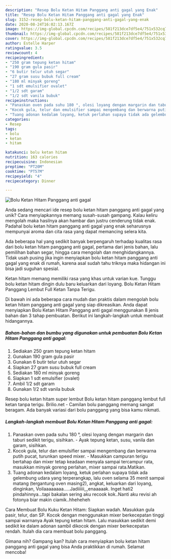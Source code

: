 ```yaml
---
description: "Resep Bolu Ketan Hitam Panggang anti gagal yang Enak"
title: "Resep Bolu Ketan Hitam Panggang anti gagal yang Enak"
slug: 3152-resep-bolu-ketan-hitam-panggang-anti-gagal-yang-enak
date: 2020-08-24T16:02:13.167Z
image: https://img-global.cpcdn.com/recipes/581f213dce7df5e4/751x532cq70/bolu-ketan-hitam-panggang-anti-gagal-foto-resep-utama.jpg
thumbnail: https://img-global.cpcdn.com/recipes/581f213dce7df5e4/751x532cq70/bolu-ketan-hitam-panggang-anti-gagal-foto-resep-utama.jpg
cover: https://img-global.cpcdn.com/recipes/581f213dce7df5e4/751x532cq70/bolu-ketan-hitam-panggang-anti-gagal-foto-resep-utama.jpg
author: Estelle Harper
ratingvalue: 3.5
reviewcount: 4
recipeingredient:
- "250 gram tepung ketan hitam"
- "190 gram gula pasir"
- "6 butir telur utuh segar"
- "27 gram susu bubuk full cream"
- "180 ml minyak goreng"
- "1 sdt emulsifier ovalet"
- "1/2 sdt garam"
- "1/2 sdt vanila bubuk"
recipeinstructions:
- "Panaskan oven pada suhu 180 °, olesi loyang dengan margarin dan taburi sedikit terigu, sisihkan. Ayak tepung ketan, susu, vanila dan garam, sisihkan."
- "Kocok gula, telur dan emulsifier sampai mengembang dan berwarna putih pucat, turunkan speed mixer. Masukkan campuran terigu bertahap dan mixer tetap keadaan menyala sampai tercampur rata, masukkan minyak goreng perlahan, mixer sampai rata.Matikan."
- "Tuang adonan kedalam loyang, ketuk perlahan supaya tidak ada gelembung udara yang terperangkap, lalu oven selama 35 menit sampai matang (tergantung oven masing2), angkat, keluarkan dari loyang, dinginkan, Voilaaaaaaaa.....Jadiiiiii,,,enaaaaak. Inget hati2 pindahinnya...tapi bakalan sering aku recook kok..Nanti aku revisi ah fotonya biar makin ciamik..hheheheh"
categories:
- Resep
tags:
- bolu
- ketan
- hitam

katakunci: bolu ketan hitam 
nutrition: 163 calories
recipecuisine: Indonesian
preptime: "PT20M"
cooktime: "PT57M"
recipeyield: "4"
recipecategory: Dinner

---
```



![Bolu Ketan Hitam Panggang anti gagal](https://img-global.cpcdn.com/recipes/581f213dce7df5e4/751x532cq70/bolu-ketan-hitam-panggang-anti-gagal-foto-resep-utama.jpg)

Anda sedang mencari ide resep bolu ketan hitam panggang anti gagal yang unik? Cara menyiapkannya memang susah-susah gampang. Kalau keliru mengolah maka hasilnya akan hambar dan justru cenderung tidak enak. Padahal bolu ketan hitam panggang anti gagal yang enak seharusnya mempunyai aroma dan cita rasa yang dapat memancing selera kita.

Ada beberapa hal yang sedikit banyak berpengaruh terhadap kualitas rasa dari bolu ketan hitam panggang anti gagal, pertama dari jenis bahan, lalu pemilihan bahan segar, hingga cara mengolah dan menghidangkannya. Tidak usah pusing jika ingin menyiapkan bolu ketan hitam panggang anti gagal yang enak di rumah, karena asal sudah tahu triknya maka hidangan ini bisa jadi suguhan spesial.

Ketan hitam memang memiliki rasa yang khas untuk varian kue. Tunggu bolu ketan hitam dingin dulu baru keluarkan dari loyang. Bolu Ketan Hitam Panggang Lembut Full Ketan Tanpa Terigu.


Di bawah ini ada beberapa cara mudah dan praktis dalam mengolah bolu ketan hitam panggang anti gagal yang siap dikreasikan. Anda dapat menyiapkan Bolu Ketan Hitam Panggang anti gagal menggunakan 8 jenis bahan dan 3 tahap pembuatan. Berikut ini langkah-langkah untuk membuat hidangannya.

<!--inarticleads1-->

##### Bahan-bahan dan bumbu yang digunakan untuk pembuatan Bolu Ketan Hitam Panggang anti gagal:

1. Sediakan 250 gram tepung ketan hitam
1. Gunakan 190 gram gula pasir
1. Gunakan 6 butir telur utuh segar
1. Siapkan 27 gram susu bubuk full cream
1. Sediakan 180 ml minyak goreng
1. Siapkan 1 sdt emulsifier (ovalet)
1. Ambil 1/2 sdt garam
1. Gunakan 1/2 sdt vanila bubuk


Resep bolu ketan hitam super lembut Bolu ketan hitam panggang lembut full ketan tanpa terigu. Brilio.net - Camilan bolu panggang memang sangat beragam. Ada banyak variasi dari bolu panggang yang bisa kamu nikmati. 

<!--inarticleads2-->

##### Langkah-langkah membuat Bolu Ketan Hitam Panggang anti gagal:

1. Panaskan oven pada suhu 180 °, olesi loyang dengan margarin dan taburi sedikit terigu, sisihkan. - Ayak tepung ketan, susu, vanila dan garam, sisihkan.
1. Kocok gula, telur dan emulsifier sampai mengembang dan berwarna putih pucat, turunkan speed mixer. - Masukkan campuran terigu bertahap dan mixer tetap keadaan menyala sampai tercampur rata, masukkan minyak goreng perlahan, mixer sampai rata.Matikan.
1. Tuang adonan kedalam loyang, ketuk perlahan supaya tidak ada gelembung udara yang terperangkap, lalu oven selama 35 menit sampai matang (tergantung oven masing2), angkat, keluarkan dari loyang, dinginkan, Voilaaaaaaaa.....Jadiiiiii,,,enaaaaak. Inget hati2 pindahinnya...tapi bakalan sering aku recook kok..Nanti aku revisi ah fotonya biar makin ciamik..hheheheh


Cara Membuat Bolu Kuku Ketan Hitam: Siapkan wadah. Masukkan gula pasir, telur, dan SP. Kocok dengan menggunakan mixer berkecepatan tinggi sampai warnanya Ayak tepung ketan hitam. Lalu masukkan sedikit demi sedikit ke dalam adonan sambil dikocok dengan mixer berkecepatan rendah. Itulah dia cara membuat bolu panggang. 

Gimana nih? Gampang kan? Itulah cara menyiapkan bolu ketan hitam panggang anti gagal yang bisa Anda praktikkan di rumah. Selamat mencoba!
